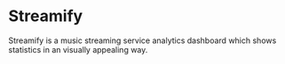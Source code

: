 # Streamify
Streamify is a music streaming service analytics dashboard which shows statistics in an visually appealing way.
